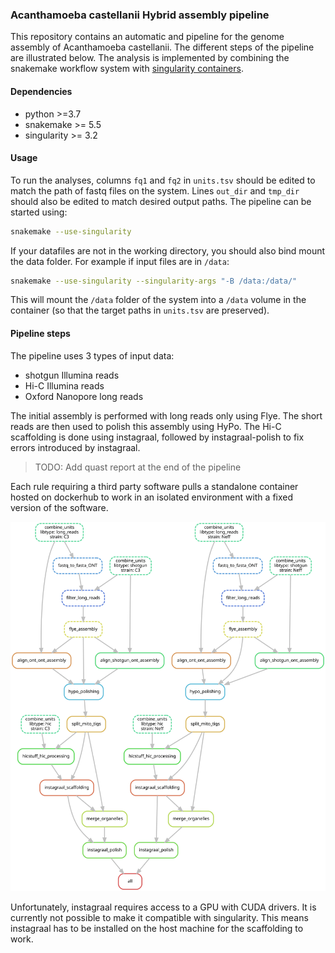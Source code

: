### Acanthamoeba castellanii Hybrid assembly pipeline

This repository contains an automatic and pipeline for the genome assembly of Acanthamoeba castellanii. The different steps of the pipeline are illustrated below.
The analysis is implemented by combining the snakemake workflow system with [singularity containers](https://snakemake.readthedocs.io/en/stable/snakefiles/deployment.html#singularity).

#### Dependencies

* python >=3.7
* snakemake >= 5.5
* singularity >= 3.2

#### Usage

To run the analyses, columns `fq1` and `fq2` in `units.tsv` should be edited to match the path of fastq files on the system. Lines `out_dir` and `tmp_dir` should also be edited to match desired output paths. The pipeline can be started using:

```bash
snakemake --use-singularity
```

If your datafiles are not in the working directory, you should also bind mount the data folder. For example if input files are in `/data`:
```bash
snakemake --use-singularity --singularity-args "-B /data:/data/"
```
This will mount the `/data` folder of the system into a `/data` volume in the container (so that the target paths in `units.tsv` are preserved).

#### Pipeline steps
The pipeline uses 3 types of input data:
 * shotgun Illumina reads
 * Hi-C Illumina reads
 * Oxford Nanopore long reads

The initial assembly is performed with long reads only using Flye. The short reads are then used to polish this assembly using HyPo. The Hi-C scaffolding is done using instagraal, followed by instagraal-polish to fix errors introduced by instagraal.

>TODO: Add quast report at the end of the pipeline

Each rule requiring a third party software pulls a standalone container hosted on dockerhub to work in an isolated environment with a fixed version of the software.

![image](doc/assembly.svg)

Unfortunately, instagraal requires access to a GPU with CUDA drivers. It is currently not possible to make it compatible with singularity. This means instagraal has to be installed on the host machine for the scaffolding to work.
